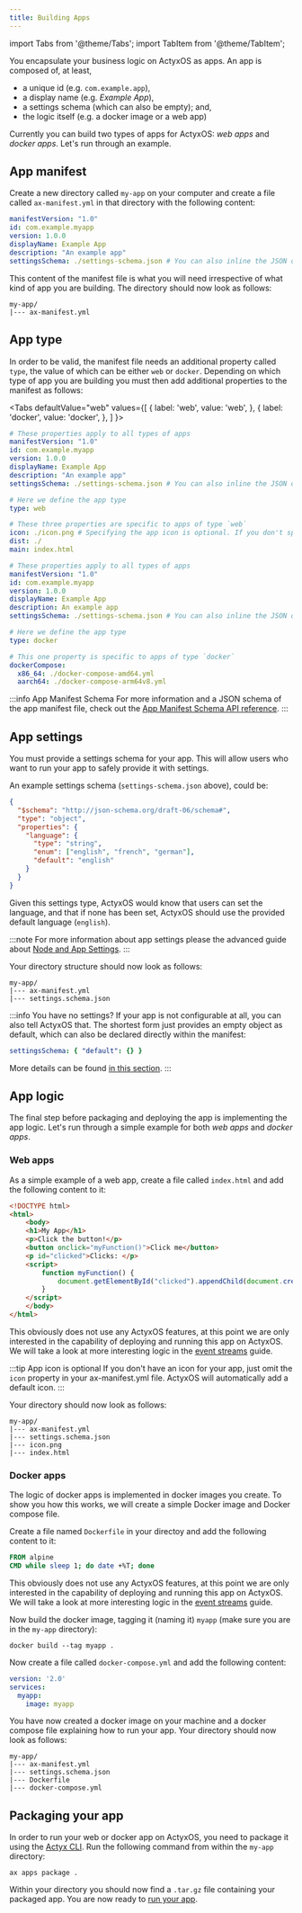 ```yaml
---
title: Building Apps
---
```


import Tabs from '@theme/Tabs';
import TabItem from '@theme/TabItem';

You encapsulate your business logic on ActyxOS as apps. An app is composed of, at least,

- a unique id (e.g. `com.example.app`),
- a display name (e.g. _Example App_),
- a settings schema (which can also be empty); and,
- the logic itself (e.g. a docker image or a web app)

Currently you can build two types of apps for ActyxOS: _web apps_ and _docker apps_. Let's run through an example.

## App manifest

Create a new directory called `my-app` on your computer and create a file called `ax-manifest.yml` in that directory with the following content:

```yml
manifestVersion: "1.0"
id: com.example.myapp
version: 1.0.0
displayName: Example App
description: "An example app"
settingsSchema: ./settings-schema.json # You can also inline the JSON object that defines your settings schema
```

This content of the manifest file is what you will need irrespective of what kind of app you are building. The directory should now look as follows:

```text
my-app/
|--- ax-manifest.yml
```

## App type

In order to be valid, the manifest file needs an additional property called `type`, the value of which can be either `web` or `docker`. Depending on which type of app you are building you must then add additional properties to the manifest as follows:

<Tabs
  defaultValue="web"
  values={[
    { label: 'web', value: 'web', },
    { label: 'docker', value: 'docker', },
  ]
}>
<TabItem value="web">

```yml
# These properties apply to all types of apps
manifestVersion: "1.0"
id: com.example.myapp
version: 1.0.0
displayName: Example App
description: "An example app"
settingsSchema: ./settings-schema.json # You can also inline the JSON object that defines your settings schema

# Here we define the app type
type: web

# These three properties are specific to apps of type `web`
icon: ./icon.png # Specifying the app icon is optional. If you don't specify an icon for your app, ActyxOS will automatically use a default icon.
dist: ./
main: index.html
```

</TabItem>
<TabItem value="docker">

```yml
# These properties apply to all types of apps
manifestVersion: "1.0"
id: com.example.myapp
version: 1.0.0
displayName: Example App
description: An example app
settingsSchema: ./settings-schema.json # You can also inline the JSON object that defines your settings schema

# Here we define the app type
type: docker

# This one property is specific to apps of type `docker`
dockerCompose:
  x86_64: ./docker-compose-amd64.yml
  aarch64: ./docker-compose-arm64v8.yml
```

</TabItem>
</Tabs>

:::info App Manifest Schema
For more information and a JSON schema of the app manifest file, check out the [App Manifest Schema API reference](../api/app-manifest-schema.md).
:::

## App settings

You must provide a settings schema for your app. This will allow users who want to run your app to safely provide it with settings.

An example settings schema (`settings-schema.json` above), could be:

```json
{
  "$schema": "http://json-schema.org/draft-06/schema#",
  "type": "object",
  "properties": {
    "language": {
      "type": "string",
      "enum": ["english", "french", "german"],
      "default": "english"
    }
  }
}
```

Given this settings type, ActyxOS would know that users can set the language, and that if none has been set, ActyxOS should use the provided default language (`english`).

:::note
For more information about app settings please the advanced guide about [Node and App Settings](../advanced-guides/node-and-app-settings.md).
:::

Your directory structure should now look as follows:

```text
my-app/
|--- ax-manifest.yml
|--- settings.schema.json
```

:::info You have no settings?
If your app is not configurable at all, you can also tell ActyxOS that.
The shortest form just provides an empty object as default, which can also be declared directly within the manifest:

```yaml
settingsSchema: { "default": {} }
```

More details can be found [in this section](../advanced-guides/node-and-app-settings.md#deploying-an-app-without-settings).
:::

## App logic

The final step before packaging and deploying the app is implementing the app logic. Let's run through a simple example for both _web apps_ and _docker apps_.

### Web apps

As a simple example of a web app, create a file called `index.html` and add the following content to it:

```html
<!DOCTYPE html>
<html>
    <body>
    <h1>My App</h1>
    <p>Click the button!</p>
    <button onclick="myFunction()">Click me</button>
    <p id="clicked">Clicks: </p>
    <script>
        function myFunction() {
            document.getElementById("clicked").appendChild(document.createTextNode("click, "));
        }
    </script>
    </body>
</html>
```

This obviously does not use any ActyxOS features, at this point we are only interested in the capability of deploying and running this app on ActyxOS.
We will take a look at more interesting logic in the [event streams](event-streams.md) guide.

:::tip App icon is optional
If you don't have an icon for your app, just omit the `icon` property in your ax-manifest.yml file. ActyxOS will automatically add a default icon.
:::

Your directory should now look as follows:

```text
my-app/
|--- ax-manifest.yml
|--- settings.schema.json
|--- icon.png
|--- index.html
```

### Docker apps

The logic of docker apps is implemented in docker images you create. To show you how this works, we will create a simple Docker image and Docker compose file.

Create a file named `Dockerfile` in your directoy and add the following content to it:

```Dockerfile
FROM alpine
CMD while sleep 1; do date +%T; done
```

This obviously does not use any ActyxOS features, at this point we are only interested in the capability of deploying and running this app on ActyxOS.
We will take a look at more interesting logic in the [event streams](event-streams.md) guide.

Now build the docker image, tagging it (naming it) `myapp` (make sure you are in the `my-app` directory):

```text
docker build --tag myapp .
```

Now create a file called `docker-compose.yml` and add the following content:

```yaml
version: '2.0'
services:
  myapp:
    image: myapp
```

You have now created a docker image on your machine and a docker compose file explaining how to run your app. Your directory should now look as follows:

```text
my-app/
|--- ax-manifest.yml
|--- settings.schema.json
|--- Dockerfile
|--- docker-compose.yml
```

## Packaging your app

In order to run your web or docker app on ActyxOS, you need to package it using the [Actyx CLI](../../cli/getting-started). Run the following command from within the `my-app` directory:

```text
ax apps package .
```

Within your directory you should now find a `.tar.gz` file containing your packaged app. You are now ready to [run your app](running-apps.md).
